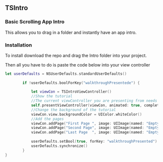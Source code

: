 

## TSIntro
### Basic Scrolling App Intro
This allows you to drag in a folder and instantly have an app intro.

### Installation


To install download the repo and drag the Intro folder into your project. 

Then all you have to do is paste the code below into your view controller

```swift
let userDefaults = NSUserDefaults.standardUserDefaults()
        
        if !userDefaults.boolForKey("walkthroughPresentede") {
            
            let viewCon = TSIntroViewController()
            //Show the tutorial
            //The current viewController you are presenting from needs to be within navigation controller
            self.presentViewController(viewCon, animated: true, completion: nil )
            //Change the background of the tutorial
            viewCon.view.backgroundColor = UIColor.whiteColor()
            //Add the pages
            viewCon.addPage("First Page ", image: UIImage(named: "EmptyImage.png")!, content: "This is new content that should be displayed under the picture.")
            viewCon.addPage("Second Page", image: UIImage(named: "EmptyImage.png")!, content: "This is new content that should be displayed under the picture.")
            viewCon.addPage("Last Page  ", image: UIImage(named: "EmptyImage.png")!, content: "This is new content that should be displayed under the picture.")
            
            userDefaults.setBool(true, forKey: "walkthroughPresented")
            userDefaults.synchronize()
        }
}
```

<!-- 
## License

`TSIntro` is available under the MIT license. See the LICENSE file for more info.

Copyright 2015 Tyler Schultz -->

